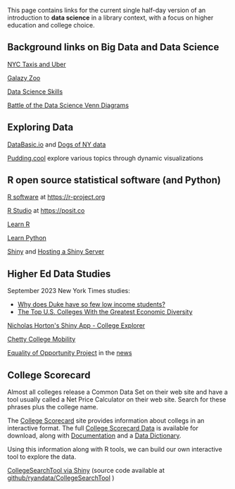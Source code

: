 This page contains links for the current single half-day version of an introduction to **data science** in a library context, with a focus on higher education and college choice.

## Background links on Big Data and Data Science

[NYC Taxis and Uber](https://www.r-bloggers.com/analyzing-1-1-billion-nyc-taxi-and-uber-trips-with-a-vengeance/)

[Galazy Zoo](https://www.galaxyzoo.org)

[Data Science Skills](https://www.r-bloggers.com/2022/03/which-data-science-skills-are-important-50000-increase-in-salary-in-6-months/)

[Battle of the Data Science Venn Diagrams](https://deeplearning.lipingyang.org/wp-content/uploads/2017/10/Battle-of-the-Data-Science-Venn-Diagrams.pdf)

## Exploring Data

[DataBasic.io](https://databasic.io/en/) and [Dogs of NY data](https://data.cityofnewyork.us/Health/NYC-Dog-Licensing-Dataset/nu7n-tubp/about_data)

[Pudding.cool](https://pudding.cool/) explore various topics through dynamic visualizations

## R open source statistical software (and Python)

[R software](https://r-project.org) at <https://r-project.org>

[R Studio](https://posit.co) at <https://posit.co>

[Learn R](https://libguides.rutgers.edu/data_R)

[Learn Python](https://libguides.rutgers.edu/datascience/python)

[Shiny](https://shiny.rstudio.com/) and [Hosting a Shiny Server](https://www.ryanwomack.com/data_topics/data_visualization_2/data_visualization_2.html)

## Higher Ed Data Studies

September 2023 New York Times studies:

- [Why does Duke have so few low income students?](https://www.nytimes.com/interactive/2023/09/07/magazine/duke-economic-diversity.html)
- [The Top U.S. Colleges With the Greatest Economic Diversity](https://www.nytimes.com/interactive/2023/09/07/magazine/college-access-index.html)

[Nicholas Horton's Shiny App - College Explorer]( https://r.amherst.edu/apps/nhorton/collegescorecard2b/)

[Chetty College Mobility]( https://www.nytimes.com/interactive/projects/college-mobility/)

[Equality of Opportunity Project](http://www.equality-of-opportunity.org/college/) in the [news](https://www.nytimes.com/interactive/2023/07/24/upshot/ivy-league-elite-college-admissions.html)


## College Scorecard

Almost all colleges release a Common Data Set on their web site and have a tool usually called a Net Price Calculator on their web site.  Search for these phrases plus the college name.

The [College Scorecard](https://collegescorecard.ed.gov/) site provides information about collegs in an interactive format. The full [College Scorecard Data](https://collegescorecard.ed.gov/data/) is available for download, along with [Documentation](https://collegescorecard.ed.gov/assets/InstitutionDataDocumentation.pdf) and a [Data Dictionary](https://collegescorecard.ed.gov/assets/CollegeScorecardDataDictionary.xlsx).

Using this information along with R tools, we can build our own interactive tool to explore the data.

[CollegeSearchTool via Shiny](https://shiny.ryanwomack.com)  (source code available at [github/ryandata/CollegeSearchTool](https://github.com/ryandata/CollegeSearchTool) )

<!--- (https://shiny.ryanwomack.com:3838/CollegeSearchTool) ---
